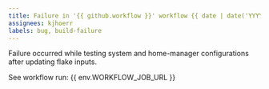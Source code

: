 ```yaml
---
title: Failure in '{{ github.workflow }}' workflow {{ date | date('YYYY-MM-DD') }}
assignees: kjhoerr
labels: bug, build-failure
---
```

Failure occurred while testing system and home-manager configurations after updating flake inputs.

See workflow run: {{ env.WORKFLOW_JOB_URL }}
